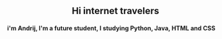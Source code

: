 <h2 align="center">Hi internet travelers</h2> 
<h4>i'm Andrij, I'm a future student, I studying Python, Java, HTML and CSS</h4>

